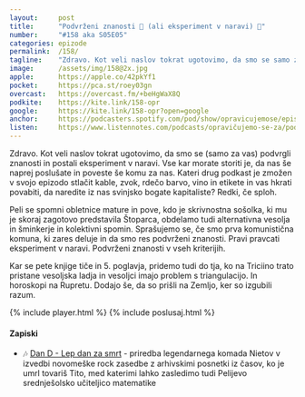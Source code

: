 ```yaml
---
layout: 	post
title:  	"Podvrženi znanosti 🔬 (ali eksperiment v naravi) 🧪"
number: 	"#158 aka S05E05"
categories:	epizode
permalink:	/158/
tagline: 	"Zdravo. Kot veli naslov tokrat ugotovimo, da smo se samo za vas podvrgli znanosti in postali eksperiment v naravi. V vseh kriterijih."
image:		/assets/img/158@2x.jpg
apple:		https://apple.co/42pkYf1
pocket:		https://pca.st/roey03gn
overcast:	https://overcast.fm/+beHgWaX8Q
podkite:	https://kite.link/158-opr
google:		https://kite.link/158-opr?open=google
anchor:		https://podcasters.spotify.com/pod/show/opravicujemose/episodes/Podvreni-znanosti-ali-eksperiment-v-naravi-e257hm7
listen:		https://www.listennotes.com/podcasts/opravičujemo-se-za/podvrženi-znanosti-ali-YTamu3lofGB/embed/
---
```


Zdravo. Kot veli naslov tokrat ugotovimo, da smo se (samo za vas) podvrgli znanosti in postali eksperiment v naravi. Vse kar morate storiti je, da nas še naprej poslušate in poveste še komu za nas. Kateri drug podkast je zmožen v svojo epizodo stlačit kable, zvok, rdečo barvo, vino in etikete in vas hkrati povabiti, da naredite iz nas svinjsko bogate kapitaliste? Redki, če sploh. 

Peli se spomni obletnice mature in pove, kdo je skrivnostna sošolka, ki mu je skoraj zagotovo predstavila Štoparca, obdelamo tudi alternativna vesolja in šminkerje in kolektivni spomin. Sprašujemo se, če smo prva komunistična komuna, ki zares deluje in da smo res podvrženi znanosti. Pravi pravcati eksperiment v naravi. Podvrženi znanosti v vseh kriterijih. 

Kar se pete knjige tiče in 5. poglavja, pridemo tudi do tja, ko na Triciino trato pristane vesoljska ladja in vesoljci imajo problem s triangulacijo. In horoskopi na Rupretu. Dodajo še, da so prišli na Zemljo, ker so izgubili razum. 

{% include player.html %}
{% include poslusaj.html %}

<!--break-->

#### Zapiski

- 🎶 [Dan D - Lep dan za smrt](https://youtu.be/fX1Sbmsflzs) - priredba legendarnega komada Nietov v izvedbi novomeške rock zasedbe z arhivskimi posnetki iz časov, ko je umrl tovariš Tito, med katerimi lahko zasledimo tudi Pelijevo srednješolsko učiteljico matematike
